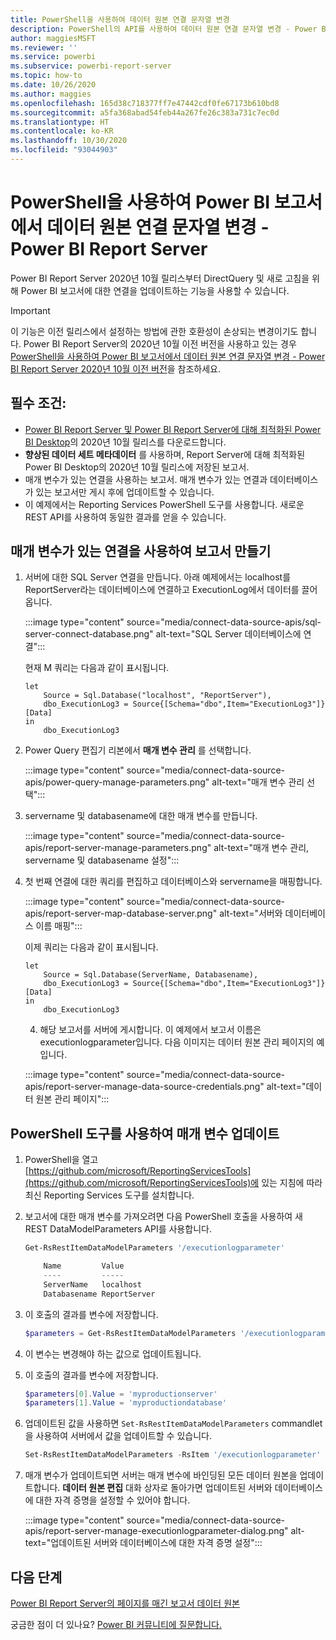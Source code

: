 ```yaml
---
title: PowerShell을 사용하여 데이터 원본 연결 문자열 변경
description: PowerShell의 API를 사용하여 데이터 원본 연결 문자열 변경 - Power BI Report Server
author: maggiesMSFT
ms.reviewer: ''
ms.service: powerbi
ms.subservice: powerbi-report-server
ms.topic: how-to
ms.date: 10/26/2020
ms.author: maggies
ms.openlocfilehash: 165d38c718377ff7e47442cdf0fe67173b610bd8
ms.sourcegitcommit: a5fa368abad54feb44a267fe26c383a731c7ec0d
ms.translationtype: HT
ms.contentlocale: ko-KR
ms.lasthandoff: 10/30/2020
ms.locfileid: "93044903"
---
```

# <a name="change-data-source-connection-strings-in-power-bi-reports-with-powershell---power-bi-report-server"></a>PowerShell을 사용하여 Power BI 보고서에서 데이터 원본 연결 문자열 변경 - Power BI Report Server


Power BI Report Server 2020년 10월 릴리스부터 DirectQuery 및 새로 고침을 위해 Power BI 보고서에 대한 연결을 업데이트하는 기능을 사용할 수 있습니다.

> [!IMPORTANT]
> 이 기능은 이전 릴리스에서 설정하는 방법에 관한 호환성이 손상되는 변경이기도 합니다. Power BI Report Server의 2020년 10월 이전 버전을 사용하고 있는 경우 [PowerShell을 사용하여 Power BI 보고서에서 데이터 원본 연결 문자열 변경 - Power BI Report Server 2020년 10월 이전 버전](connect-data-source-apis-pre-oct-2020.md)을 참조하세요.

## <a name="prerequisites"></a>필수 조건:
- [Power BI Report Server 및 Power BI Report Server에 대해 최적화된 Power BI Desktop](https://powerbi.microsoft.com/report-server/)의 2020년 10월 릴리스를 다운로드합니다.
- **향상된 데이터 세트 메타데이터** 를 사용하며, Report Server에 대해 최적화된 Power BI Desktop의 2020년 10월 릴리스에 저장된 보고서.
- 매개 변수가 있는 연결을 사용하는 보고서. 매개 변수가 있는 연결과 데이터베이스가 있는 보고서만 게시 후에 업데이트할 수 있습니다.
- 이 예제에서는 Reporting Services PowerShell 도구를 사용합니다. 새로운 REST API를 사용하여 동일한 결과를 얻을 수 있습니다.

## <a name="create-a-report-with-parameterized-connections"></a>매개 변수가 있는 연결을 사용하여 보고서 만들기
    
1. 서버에 대한 SQL Server 연결을 만듭니다. 아래 예제에서는 localhost를 ReportServer라는 데이터베이스에 연결하고 ExecutionLog에서 데이터를 끌어옵니다.

    :::image type="content" source="media/connect-data-source-apis/sql-server-connect-database.png" alt-text="SQL Server 데이터베이스에 연결":::

    현재 M 쿼리는 다음과 같이 표시됩니다.

    ```
    let
        Source = Sql.Database("localhost", "ReportServer"),
        dbo_ExecutionLog3 = Source{[Schema="dbo",Item="ExecutionLog3"]}[Data]
    in
        dbo_ExecutionLog3
    ```

2. Power Query 편집기 리본에서 **매개 변수 관리** 를 선택합니다.

    :::image type="content" source="media/connect-data-source-apis/power-query-manage-parameters.png" alt-text="매개 변수 관리 선택":::

1.  servername 및 databasename에 대한 매개 변수를 만듭니다.

    :::image type="content" source="media/connect-data-source-apis/report-server-manage-parameters.png" alt-text="매개 변수 관리, servername 및 databasename 설정":::


3. 첫 번째 연결에 대한 쿼리를 편집하고 데이터베이스와 servername을 매핑합니다.

    :::image type="content" source="media/connect-data-source-apis/report-server-map-database-server.png" alt-text="서버와 데이터베이스 이름 매핑":::

    이제 쿼리는 다음과 같이 표시됩니다.

    ```
    let
        Source = Sql.Database(ServerName, Databasename),
        dbo_ExecutionLog3 = Source{[Schema="dbo",Item="ExecutionLog3"]}[Data]
    in
        dbo_ExecutionLog3
    ```
    
    4. 해당 보고서를 서버에 게시합니다. 이 예제에서 보고서 이름은 executionlogparameter입니다. 다음 이미지는 데이터 원본 관리 페이지의 예입니다.

    :::image type="content" source="media/connect-data-source-apis/report-server-manage-data-source-credentials.png" alt-text="데이터 원본 관리 페이지":::

## <a name="update-parameters-using-the-powershell-tools"></a>PowerShell 도구를 사용하여 매개 변수 업데이트

1. PowerShell을 열고 [https://github.com/microsoft/ReportingServicesTools](https://github.com/microsoft/ReportingServicesTools)에 있는 지침에 따라 최신 Reporting Services 도구를 설치합니다.
    
2.  보고서에 대한 매개 변수를 가져오려면 다음 PowerShell 호출을 사용하여 새 REST DataModelParameters API를 사용합니다.

    ```powershell
    Get-RsRestItemDataModelParameters '/executionlogparameter'

        Name         Value
        ----         -----
        ServerName   localhost
        Databasename ReportServer
    ```

3. 이 호출의 결과를 변수에 저장합니다.

    ```powershell
    $parameters = Get-RsRestItemDataModelParameters '/executionlogparameter'
    ```

4. 이 변수는 변경해야 하는 값으로 업데이트됩니다.
5. 이 호출의 결과를 변수에 저장합니다.

    ```powershell
    $parameters[0].Value = 'myproductionserver'
    $parameters[1].Value = 'myproductiondatabase'
    ```

6. 업데이트된 값을 사용하면 `Set-RsRestItemDataModelParameters` commandlet을 사용하여 서버에서 값을 업데이트할 수 있습니다.

    ```powershell
    Set-RsRestItemDataModelParameters -RsItem '/executionlogparameter' -DataModelParameters $parameters
    ```

7. 매개 변수가 업데이트되면 서버는 매개 변수에 바인딩된 모든 데이터 원본을 업데이트합니다. **데이터 원본 편집** 대화 상자로 돌아가면 업데이트된 서버와 데이터베이스에 대한 자격 증명을 설정할 수 있어야 합니다.

    :::image type="content" source="media/connect-data-source-apis/report-server-manage-executionlogparameter-dialog.png" alt-text="업데이트된 서버와 데이터베이스에 대한 자격 증명 설정":::

## <a name="next-steps"></a>다음 단계

[Power BI Report Server의 페이지를 매긴 보고서 데이터 원본](connect-data-sources.md) 

궁금한 점이 더 있나요? [Power BI 커뮤니티에 질문합니다.](https://community.powerbi.com/)
